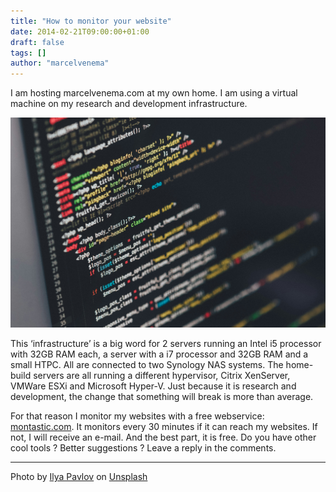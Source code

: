 ```yaml
---
title: "How to monitor your website"
date: 2014-02-21T09:00:00+01:00
draft: false
tags: []
author: "marcelvenema"
---
```


I am hosting marcelvenema.com at my own home. I am using a virtual machine on my research and development infrastructure. 

![Website](title.jpg)

This ‘infrastructure’ is a big word for 2 servers running an Intel i5 processor with 32GB RAM each, a server with a i7 processor and 32GB RAM and a small HTPC. All are connected to two Synology NAS systems. The home-build servers are all running a different hypervisor, Citrix XenServer, VMWare ESXi and Microsoft Hyper-V. Just because it is research and development, the change that something will break is more than average.


 For that reason I monitor my websites with a free webservice: [montastic.com](https://montastic.com/). It monitors every 30 minutes if it can reach my websites. If not, I will receive an e-mail. And the best part, it is free. Do you have other cool tools ? Better suggestions ? Leave a reply in the comments.

 ---
 Photo by <a href="https://unsplash.com/@ilyapavlov?utm_content=creditCopyText&utm_medium=referral&utm_source=unsplash">Ilya Pavlov</a> on <a href="https://unsplash.com/photos/monitor-showing-java-programming-OqtafYT5kTw?utm_content=creditCopyText&utm_medium=referral&utm_source=unsplash">Unsplash</a>
  